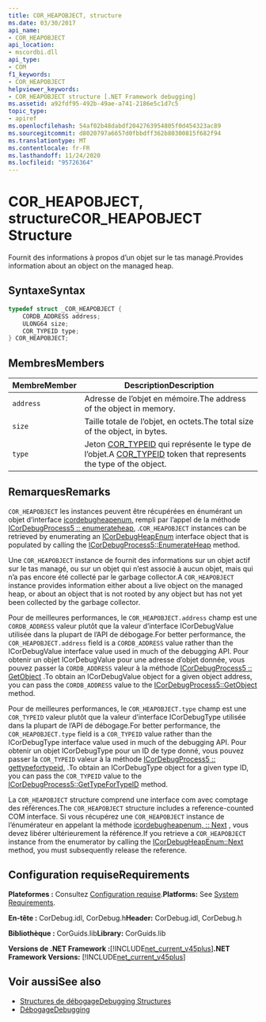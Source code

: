 ```yaml
---
title: COR_HEAPOBJECT, structure
ms.date: 03/30/2017
api_name:
- COR_HEAPOBJECT
api_location:
- mscordbi.dll
api_type:
- COM
f1_keywords:
- COR_HEAPOBJECT
helpviewer_keywords:
- COR_HEAPOBJECT structure [.NET Framework debugging]
ms.assetid: a92fdf95-492b-49ae-a741-2186e5c1d7c5
topic_type:
- apiref
ms.openlocfilehash: 54af02b48dabdf2042763954805f0d454323ac89
ms.sourcegitcommit: d8020797a6657d0fbbdff362b80300815f682f94
ms.translationtype: MT
ms.contentlocale: fr-FR
ms.lasthandoff: 11/24/2020
ms.locfileid: "95726364"
---
```

# <a name="cor_heapobject-structure"></a><span data-ttu-id="dbe58-102">COR_HEAPOBJECT, structure</span><span class="sxs-lookup"><span data-stu-id="dbe58-102">COR_HEAPOBJECT Structure</span></span>

<span data-ttu-id="dbe58-103">Fournit des informations à propos d’un objet sur le tas managé.</span><span class="sxs-lookup"><span data-stu-id="dbe58-103">Provides information about an object on the managed heap.</span></span>  
  
## <a name="syntax"></a><span data-ttu-id="dbe58-104">Syntaxe</span><span class="sxs-lookup"><span data-stu-id="dbe58-104">Syntax</span></span>  
  
```cpp  
typedef struct _COR_HEAPOBJECT {  
    CORDB_ADDRESS address;
    ULONG64 size;
    COR_TYPEID type;
} COR_HEAPOBJECT;  
```  
  
## <a name="members"></a><span data-ttu-id="dbe58-105">Membres</span><span class="sxs-lookup"><span data-stu-id="dbe58-105">Members</span></span>  
  
|<span data-ttu-id="dbe58-106">Membre</span><span class="sxs-lookup"><span data-stu-id="dbe58-106">Member</span></span>|<span data-ttu-id="dbe58-107">Description</span><span class="sxs-lookup"><span data-stu-id="dbe58-107">Description</span></span>|  
|------------|-----------------|  
|`address`|<span data-ttu-id="dbe58-108">Adresse de l’objet en mémoire.</span><span class="sxs-lookup"><span data-stu-id="dbe58-108">The address of the object in memory.</span></span>|  
|`size`|<span data-ttu-id="dbe58-109">Taille totale de l’objet, en octets.</span><span class="sxs-lookup"><span data-stu-id="dbe58-109">The total size of the object, in bytes.</span></span>|  
|`type`|<span data-ttu-id="dbe58-110">Jeton [COR_TYPEID](cor-typeid-structure.md) qui représente le type de l’objet.</span><span class="sxs-lookup"><span data-stu-id="dbe58-110">A [COR_TYPEID](cor-typeid-structure.md) token that represents the type of the object.</span></span>|  
  
## <a name="remarks"></a><span data-ttu-id="dbe58-111">Remarques</span><span class="sxs-lookup"><span data-stu-id="dbe58-111">Remarks</span></span>  

 <span data-ttu-id="dbe58-112">`COR_HEAPOBJECT` les instances peuvent être récupérées en énumérant un objet d’interface [icordebugheapenum,](icordebugheapenum-interface.md) rempli par l’appel de la méthode [ICorDebugProcess5 :: enumerateheap,](icordebugprocess5-enumerateheap-method.md) .</span><span class="sxs-lookup"><span data-stu-id="dbe58-112">`COR_HEAPOBJECT` instances can be retrieved by enumerating an [ICorDebugHeapEnum](icordebugheapenum-interface.md) interface object that is populated by calling the [ICorDebugProcess5::EnumerateHeap](icordebugprocess5-enumerateheap-method.md) method.</span></span>  
  
 <span data-ttu-id="dbe58-113">Une `COR_HEAPOBJECT` instance de fournit des informations sur un objet actif sur le tas managé, ou sur un objet qui n’est associé à aucun objet, mais qui n’a pas encore été collecté par le garbage collector.</span><span class="sxs-lookup"><span data-stu-id="dbe58-113">A `COR_HEAPOBJECT` instance provides information either about a live object on the managed heap, or about an object that is not rooted by any object but has not yet been collected by the garbage collector.</span></span>  
  
 <span data-ttu-id="dbe58-114">Pour de meilleures performances, le `COR_HEAPOBJECT.address` champ est une `CORDB_ADDRESS` valeur plutôt que la valeur d’interface ICorDebugValue utilisée dans la plupart de l’API de débogage.</span><span class="sxs-lookup"><span data-stu-id="dbe58-114">For better performance, the `COR_HEAPOBJECT.address` field is a `CORDB_ADDRESS` value rather than the ICorDebugValue interface value used in much of the debugging API.</span></span> <span data-ttu-id="dbe58-115">Pour obtenir un objet ICorDebugValue pour une adresse d’objet donnée, vous pouvez passer la `CORDB_ADDRESS` valeur à la méthode [ICorDebugProcess5 :: GetObject](icordebugprocess5-getobject-method.md) .</span><span class="sxs-lookup"><span data-stu-id="dbe58-115">To obtain an ICorDebugValue object for a given object address, you can pass the `CORDB_ADDRESS` value to the [ICorDebugProcess5::GetObject](icordebugprocess5-getobject-method.md) method.</span></span>  
  
 <span data-ttu-id="dbe58-116">Pour de meilleures performances, le `COR_HEAPOBJECT.type` champ est une `COR_TYPEID` valeur plutôt que la valeur d’interface ICorDebugType utilisée dans la plupart de l’API de débogage.</span><span class="sxs-lookup"><span data-stu-id="dbe58-116">For better performance, the `COR_HEAPOBJECT.type` field is a `COR_TYPEID` value rather than the ICorDebugType interface value used in much of the debugging API.</span></span> <span data-ttu-id="dbe58-117">Pour obtenir un objet ICorDebugType pour un ID de type donné, vous pouvez passer la `COR_TYPEID` valeur à la méthode [ICorDebugProcess5 :: gettypefortypeid,](icordebugprocess5-gettypefortypeid-method.md) .</span><span class="sxs-lookup"><span data-stu-id="dbe58-117">To obtain an ICorDebugType object for a given type ID, you can pass the `COR_TYPEID` value to the [ICorDebugProcess5::GetTypeForTypeID](icordebugprocess5-gettypefortypeid-method.md) method.</span></span>  
  
 <span data-ttu-id="dbe58-118">La `COR_HEAPOBJECT` structure comprend une interface com avec comptage des références.</span><span class="sxs-lookup"><span data-stu-id="dbe58-118">The `COR_HEAPOBJECT` structure includes a reference-counted COM interface.</span></span> <span data-ttu-id="dbe58-119">Si vous récupérez une `COR_HEAPOBJECT` instance de l’énumérateur en appelant la méthode [icordebugheapenum, :: Next](icordebugheapenum-next-method.md) , vous devez libérer ultérieurement la référence.</span><span class="sxs-lookup"><span data-stu-id="dbe58-119">If you retrieve a `COR_HEAPOBJECT` instance from the enumerator by calling the [ICorDebugHeapEnum::Next](icordebugheapenum-next-method.md) method, you must subsequently release the reference.</span></span>  
  
## <a name="requirements"></a><span data-ttu-id="dbe58-120">Configuration requise</span><span class="sxs-lookup"><span data-stu-id="dbe58-120">Requirements</span></span>  

 <span data-ttu-id="dbe58-121">**Plateformes :** Consultez [Configuration requise](../../get-started/system-requirements.md).</span><span class="sxs-lookup"><span data-stu-id="dbe58-121">**Platforms:** See [System Requirements](../../get-started/system-requirements.md).</span></span>  
  
 <span data-ttu-id="dbe58-122">**En-tête :** CorDebug.idl, CorDebug.h</span><span class="sxs-lookup"><span data-stu-id="dbe58-122">**Header:** CorDebug.idl, CorDebug.h</span></span>  
  
 <span data-ttu-id="dbe58-123">**Bibliothèque :** CorGuids.lib</span><span class="sxs-lookup"><span data-stu-id="dbe58-123">**Library:** CorGuids.lib</span></span>  
  
 <span data-ttu-id="dbe58-124">**Versions de .NET Framework :**[!INCLUDE[net_current_v45plus](../../../../includes/net-current-v45plus-md.md)]</span><span class="sxs-lookup"><span data-stu-id="dbe58-124">**.NET Framework Versions:** [!INCLUDE[net_current_v45plus](../../../../includes/net-current-v45plus-md.md)]</span></span>  
  
## <a name="see-also"></a><span data-ttu-id="dbe58-125">Voir aussi</span><span class="sxs-lookup"><span data-stu-id="dbe58-125">See also</span></span>

- [<span data-ttu-id="dbe58-126">Structures de débogage</span><span class="sxs-lookup"><span data-stu-id="dbe58-126">Debugging Structures</span></span>](debugging-structures.md)
- [<span data-ttu-id="dbe58-127">Débogage</span><span class="sxs-lookup"><span data-stu-id="dbe58-127">Debugging</span></span>](index.md)
